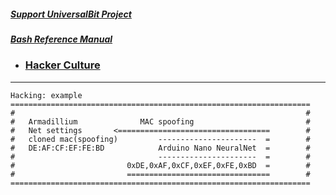 
##### [Support UniversalBit Project](https://github.com/universalbit-dev/universalbit-dev/tree/main/support)
##### [Bash Reference Manual](https://www.gnu.org/software/bash/manual/html_node/index.html)

* ### [Hacker Culture](https://en.wikipedia.org/wiki/Hacker_culture)
---
    
    Hacking: example             
    ===================================================================             
    #                                                                 #
    #   Armadillium              MAC spoofing                         #
    #   Net settings       <==================================        #
    #   cloned mac(spoofing)         ----------------------  =        #
    #   DE:AF:CF:EF:FE:BD            Arduino Nano NeuralNet  =        #
    #                                ----------------------  =        #
    #                         0xDE,0xAF,0xCF,0xEF,0xFE,0xBD  =        #                
    #                         ================================        #
    ===================================================================
